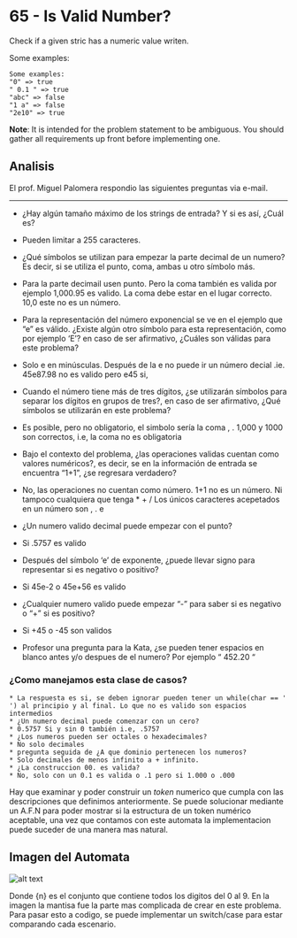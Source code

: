 # 65 - Is Valid Number?

Check if a given stric has a numeric value writen.

Some examples:

```
Some examples:
"0" => true
" 0.1 " => true
"abc" => false
"1 a" => false
"2e10" => true
```
**Note**: It is intended for the problem statement to be ambiguous. You should gather all requirements up front before implementing one.


## Analisis

El prof. Miguel Palomera respondio las siguientes preguntas via e-mail.

---

- ¿Hay algún tamaño máximo de los strings de entrada? Y si es así, ¿Cuál es?

- Pueden limitar a 255 caracteres.

- ¿Qué símbolos se utilizan para empezar la parte decimal de un numero? Es decir, si se utiliza el punto, coma, ambas u otro símbolo más.

- Para la parte decimail usen punto. Pero la coma también es valida por ejemplo 1,000.95 es valido. La coma debe estar en el lugar correcto. 10,0 este no es un número.

- Para la representación del número exponencial se ve en el ejemplo que “e” es válido. ¿Existe algún otro símbolo para esta representación, como por ejemplo ‘E’? en caso de ser afirmativo, ¿Cuáles son válidas para este problema? 

- Solo e en minúsculas. Después de la e no puede ir un número decial .ie. 45e87.98 no es valido pero e45 si, 

- Cuando el número tiene más de tres dígitos, ¿se utilizarán símbolos para separar los dígitos en grupos de tres?, en caso de ser afirmativo, ¿Qué símbolos se utilizarán en este problema?

- Es posible, pero no obligatorio, el simbolo sería la coma , .  1,000 y 1000 son correctos, i.e, la coma no es obligatoria

- Bajo el contexto del problema, ¿las operaciones validas cuentan como valores numéricos?, es decir, se en la información de entrada se encuentra “1+1”, ¿se regresara verdadero?

- No, las operaciones no cuentan como número. 1+1 no es un número. Ni tampoco cualquiera que tenga * + / Los únicos caracteres acepetados en un número son , . e 

- ¿Un numero valido decimal puede empezar con el punto?

- Si .5757 es valido

- Después del símbolo ‘e’ de exponente, ¿puede llevar signo para representar si es negativo o positivo?

- Si 45e-2 o 45e+56 es valido

- ¿Cualquier numero valido puede empezar “-” para saber si es negativo o “+” si es positivo?

- Si +45 o -45 son validos

- Profesor una pregunta para la Kata, ¿se pueden tener espacios en blanco antes y/o despues de el numero? Por ejemplo “    452.20    “

### ¿Como manejamos esta clase de casos?
    * La respuesta es si, se deben ignorar pueden tener un while(char == ' ') al principio y al final. Lo que no es valido son espacios intermedios
    * ¿Un numero decimal puede comenzar con un cero?    
    * 0.5757 Si y sin 0 también i.e, .5757
    * ¿Los numeros pueden ser octales o hexadecimales?
    * No solo decimales
    * pregunta seguida de ¿A que dominio pertenecen los numeros?
    * Solo decimales de menos infinito a + infinito.
    * ¿La construccion 00. es valida?
    * No, solo con un 0.1 es valida o .1 pero si 1.000 o .000

Hay que examinar y poder construir un *token* numerico que cumpla con las descripciones que definimos anteriormente. Se puede solucionar mediante un A.F.N para poder mostrar si la estructura de un token numérico aceptable, una vez que contamos con este automata la implementacion puede suceder de una manera mas natural.

## Imagen del Automata
![alt text](https://i.imgur.com/FS7NkYP.png)

Donde {n} es el conjunto que contiene todos los digitos del 0 al 9. En la imagen la mantisa fue la parte mas complicada de crear en este problema. Para pasar esto a codigo, se puede implementar un switch/case para estar comparando cada escenario.